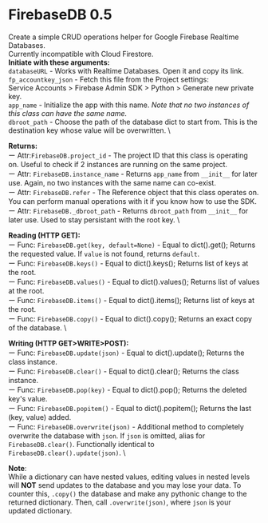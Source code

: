 # FirebaseDB 0.5
Create a simple CRUD operations helper for Google Firebase Realtime Databases. \
Currently incompatible with Cloud Firestore. \
**Initiate with these arguments:** \
`databaseURL` - Works with Realtime Databases. Open it and copy its link. \
`fp_accountkey_json` - Fetch this file from the Project settings: \
    Service Accounts > Firebase Admin SDK > Python > Generate new private key. \
`app_name` - Initialize the app with this name. *Note that no two instances of this class can have the same name.* \
`dbroot_path` - Choose the path of the database dict to start from. This is the destination key whose value will be overwritten. \

**Returns:** \
ー Attr:`FirebaseDB.project_id` - The project ID that this class is operating on. Useful to check if 2 instances are running on the same project. \
ー Attr: `FirebaseDB.instance_name` - Returns `app_name` from `__init__` for later use. Again, no two instances with the same name can co-exist. \
ー Attr: `FirebaseDB.refer` - The Reference object that this class operates on. You can perform manual operations with it if you know how to use the SDK. \
ー Attr: `FirebaseDB._dbroot_path` - Returns `dbroot_path` from `__init__` for later use. Used to stay persistant with the root key. \

**Reading (HTTP GET):** \
ー Func: `FirebaseDB.get(key, default=None)` - Equal to dict().get(); Returns the requested value. If `value` is not found, returns `default`. \
ー Func: `FirebaseDB.keys()` - Equal to dict().keys(); Returns list of keys at the root. \
ー Func: `FirebaseDB.values()` - Equal to dict().values(); Returns list of values at the root. \
ー Func: `FirebaseDB.items()` - Equal to dict().items(); Returns list of keys at the root. \
ー Func: `FirebaseDB.copy()` - Equal to dict().copy(); Returns an exact copy of the database. \

**Writing (HTTP GET>WRITE>POST):** \
ー Func: `FirebaseDB.update(json)` - Equal to dict().update(); Returns the class instance. \
ー Func: `FirebaseDB.clear()` - Equal to dict().clear(); Returns the class instance. \
ー Func: `FirebaseDB.pop(key)` - Equal to dict().pop(); Returns the deleted key's value. \
ー Func: `FirebaseDB.popitem()` - Equal to dict().popitem(); Returns the last (key, value) added. \
ー Func: `FirebaseDB.overwrite(json)` - Additional method to completely overwrite the database with `json`. 
    If `json` is omitted, alias for `FirebaseDB.clear()`.
    Functionally identical to `FirebaseDB.clear().update(json)`. \

**Note**: \
While a dictionary can have nested values, editing values in nested levels will **NOT** 
    send updates to the database and you may lose your data. To counter this, `.copy()` the database and 
    make any pythonic change to the returned dictionary. Then, call `.overwrite(json)`, where `json` is your
    updated dictionary.
